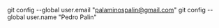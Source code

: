  git config --global user.email "palaminospalin@gmail.com"
  git config --global user.name "Pedro Palin"